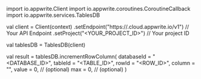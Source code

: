 import io.appwrite.Client
import io.appwrite.coroutines.CoroutineCallback
import io.appwrite.services.TablesDB

val client = Client(context)
    .setEndpoint("https://<REGION>.cloud.appwrite.io/v1") // Your API Endpoint
    .setProject("<YOUR_PROJECT_ID>") // Your project ID

val tablesDB = TablesDB(client)

val result = tablesDB.incrementRowColumn(
    databaseId = "<DATABASE_ID>", 
    tableId = "<TABLE_ID>", 
    rowId = "<ROW_ID>", 
    column = "", 
    value = 0, // (optional)
    max = 0, // (optional)
)